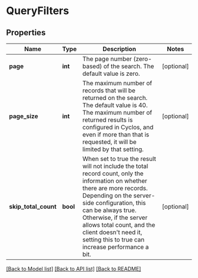 # QueryFilters

## Properties
Name | Type | Description | Notes
------------ | ------------- | ------------- | -------------
**page** | **int** | The page number (zero-based) of the search. The default value is zero. | [optional] 
**page_size** | **int** | The maximum number of records that will be returned on the search. The default value is 40. The maximum number of returned results is configured in Cyclos, and even if more than that is requested, it will be limited by that setting. | [optional] 
**skip_total_count** | **bool** | When set to true the result will not include the total record count, only the information on whether there are more records. Depending on the server-side configuration, this can be always true. Otherwise, if the server allows total count, and the client doesn&#x27;t need it, setting this to true can increase performance a bit. | [optional] 

[[Back to Model list]](../../README.md#documentation-for-models) [[Back to API list]](../../README.md#documentation-for-api-endpoints) [[Back to README]](../../README.md)

